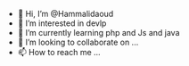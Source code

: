 - 👋 Hi, I’m @Hammalidaoud
- 👀 I’m interested in devlp
- 🌱 I’m currently learning php and Js and java
- 💞️ I’m looking to collaborate on ...
- 📫 How to reach me ...

<!---
Hammalidaoud/Hammalidaoud is a ✨ special ✨ repository because its `README.md` (this file) appears on your GitHub profile.
You can click the Preview link to take a look at your changes.
--->
